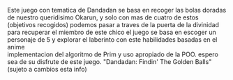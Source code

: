 Este juego con tematica de Dandadan se basa en recoger las bolas doradas de nuestro queridisimo Okarun, y solo con mas de cuatro de estos (objetivos recogidos)  podemos pasar a traves de la puerta de la divinidad para recuperar el miembro de este chico
el juego se basa en escoger un personaje de 5 y explorar el laberinto con este
habilidades basadas en el anime  
implementacion del algoritmo de Prim y uso apropiado de la POO.
espero sea de su disfrute de este  juego. "Dandadan: Findin' The Golden Balls"
(sujeto a cambios esta info)
